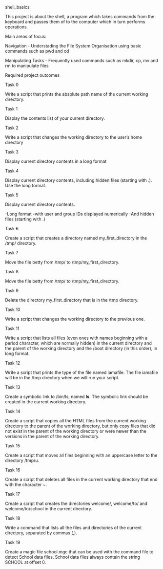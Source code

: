 shell_basics

This project is about the shell, a program which takes commands from the keyboard and passes them of to the computer which in turn performs operations.

Main areas of focus:

Navigation - Understading the File System Organisation using basic commands such as pwd and cd

Manipulating Tasks - Frequently used commands such as mkdir, cp, mv and rm to manipulate files

Required project outcomes

Task 0

Write a script that prints the absolute path name of the current working directory.

Task 1

Display the contents list of your current directory.

Task 2

Write a script that changes the working directory to the user’s home directory

Task 3

Display current directory contents in a long format

Task 4

Display current directory contents, including hidden files (starting with .). Use the long format.

Task 5

Display current directory contents.

-Long format
-with user and group IDs displayed numerically
-And hidden files (starting with .)

Task 6

Create a script that creates a directory named my_first_directory in the /tmp/ directory.

Task 7

Move the file betty from /tmp/ to /tmp/my_first_directory.

Task 8

Move the file betty from /tmp/ to /tmp/my_first_directory.

Task 9

Delete the directory my_first_directory that is in the /tmp directory.

Task 10

Write a script that changes the working directory to the previous one.

Task 11

Write a script that lists all files (even ones with names beginning with a period character, which are normally hidden) in the current directory and the parent of the working directory and the /boot directory (in this order), in long format.

Task 12

Write a script that prints the type of the file named iamafile. The file iamafile will be in the /tmp directory when we will run your script.

Task 13

Create a symbolic link to /bin/ls, named __ls__. The symbolic link should be created in the current working directory.

Task 14

Create a script that copies all the HTML files from the current working directory to the parent of the working directory, but only copy files that did not exist in the parent of the working directory or were newer than the versions in the parent of the working directory.

Task 15

Create a script that moves all files beginning with an uppercase letter to the directory /tmp/u.

Task 16

Create a script that deletes all files in the current working directory that end with the character ~.

Task 17 

Create a script that creates the directories welcome/, welcome/to/ and welcome/to/school in the current directory.

Task 18

Write a command that lists all the files and directories of the current directory, separated by commas (,).

Task 19 

Create a magic file school.mgc that can be used with the command file to detect School data files. School data files always contain the string SCHOOL at offset 0.
